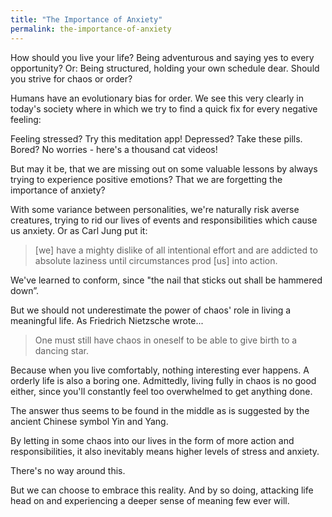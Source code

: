 ```yaml
---
title: "The Importance of Anxiety"
permalink: the-importance-of-anxiety
---
```


How should you live your life? Being adventurous and saying yes to every opportunity? Or: Being structured, holding your own schedule dear. Should you strive for chaos or order?

Humans have an evolutionary bias for order. We see this very clearly in today's society where in which we try to find a quick fix for every negative feeling:

Feeling stressed? Try this meditation app! Depressed? Take these pills. Bored? No worries - here's a thousand cat videos!

But may it be, that we are missing out on some valuable lessons by always trying to experience positive emotions? That we are forgetting the importance of anxiety?

With some variance between personalities, we're naturally risk averse creatures, trying to rid our lives of events and responsibilities which cause us anxiety. Or as Carl Jung put it:

> [we] have a mighty dislike of all intentional effort and are addicted to absolute laziness until circumstances prod [us] into action.

We've learned to conform, since "the nail that sticks out shall be hammered down”.

But we should not underestimate the power of chaos' role in living a meaningful life. As Friedrich Nietzsche wrote...

> One must still have chaos in oneself to be able to give birth to a dancing star.

Because when you live comfortably, nothing interesting ever happens. A orderly life is also a boring one. Admittedly, living fully in chaos is no good either, since you'll constantly feel too overwhelmed to get anything done.

The answer thus seems to be found in the middle as is suggested by the ancient Chinese symbol Yin and Yang.

By letting in some chaos into our lives in the form of more action and responsibilities, it also inevitably means higher levels of stress and anxiety.

There's no way around this.

But we can choose to embrace this reality. And by so doing, attacking life head on and experiencing a deeper sense of meaning few ever will.
